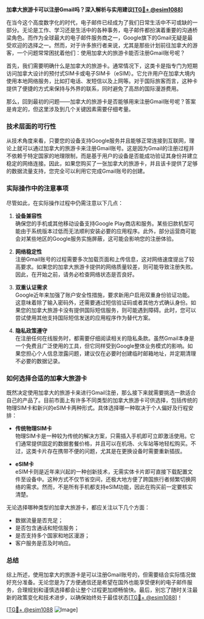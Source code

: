 **加拿大旅游卡可以注册Gmail吗？深入解析与实用建议[[TG💪+ @esim1088](https://t.me/s/esim1088)]**

在当今这个高度数字化的时代，电子邮件已经成为了我们日常生活中不可或缺的一部分。无论是工作、学习还是生活中的各种事务，电子邮件都扮演着重要的沟通桥梁角色。而作为全球最大的电子邮件服务商之一，Google旗下的Gmail无疑是最受欢迎的选择之一。然而，对于许多旅行者来说，尤其是那些计划前往加拿大的游客，一个问题常常困扰着他们：使用加拿大的旅游卡能否注册Gmail账号呢？

首先，我们需要明确什么是加拿大的旅游卡。通常情况下，这类卡是指专门为短期访问加拿大设计的预付式SIM卡或电子SIM卡（eSIM）。它允许用户在加拿大境内使用本地网络服务，比如打电话、发短信以及上网等。对于国际旅客而言，这种卡提供了便捷的方式来保持与外界的联系，同时避免了高昂的国际漫游费用。

那么，回到最初的问题——加拿大的旅游卡是否能够用来注册Gmail账号呢？答案是肯定的，但这里涉及到几个关键因素需要仔细考量。

### **技术层面的可行性**
从技术角度来看，只要您的设备支持Google服务并且能够正常连接到互联网，理论上就可以通过加拿大的旅游卡来注册Gmail账号。这是因为Gmail的注册过程并不依赖于特定国家的地理限制，而是基于用户的设备是否能成功验证其身份并建立稳定的网络连接。因此，如果您购买了一张加拿大的旅游卡，并且该卡提供了足够的数据流量支持，您完全可以利用它完成Gmail账号的创建。

### **实际操作中的注意事项**
尽管如此，在实际操作过程中仍需注意以下几点：

1. **设备兼容性**  
   确保您的手机或其他移动设备支持Google Play商店和服务。某些旧款机型可能由于系统版本过低而无法顺利安装必要的应用程序。此外，部分运营商可能会对某些地区的Google服务实施屏蔽，这可能会影响您的注册体验。

2. **网络稳定性**  
   注册Gmail账号的过程需要多次加载页面和上传信息，这对网络速度提出了较高要求。如果您的加拿大旅游卡提供的网络质量较差，则可能导致注册失败。因此，在开始之前，请务必检查网络状态是否良好。

3. **双重认证需求**  
   Google近年来加强了账户安全性措施，要求新用户启用双重身份验证功能。这意味着除了输入密码外，还需要通过短信验证码或者其他方式确认身份。如果您的加拿大旅游卡没有提供国际短信服务，则可能遇到障碍。此时，您可以尝试使用其他支持国际短信发送的应用程序作为替代方案。

4. **隐私政策遵守**  
   在注册任何在线服务时，都需要仔细阅读相关的隐私条款。虽然Gmail本身是一个免费且广泛使用的工具，但它同样受到Google整体业务模式的影响。如果您担心个人信息泄露问题，建议仅在必要时创建临时邮箱地址，并定期清理不必要的数据记录。

### **如何选择合适的加拿大旅游卡**
既然决定使用加拿大的旅游卡来进行Gmail注册，那么接下来就需要挑选一款适合自己的产品了。目前市面上有许多不同类型的加拿大旅游卡可供选择，包括传统的物理SIM卡和新兴的eSIM卡两种形式。具体选择哪一种取决于个人偏好及行程安排：

- **传统物理SIM卡**  
   物理SIM卡是一种较为传统的解决方案，只需插入手机即可立即激活使用。它们通常提供固定的数据套餐价格，并且可以在机场、火车站等地轻松购买。不过，这类卡片存在携带不便的问题，尤其是在更换设备时需要重新插拔。

- **eSIM卡**  
   eSIM卡则是近年来兴起的一种创新技术，无需实体卡片即可直接下载配置文件至设备中。这种方式不仅节省空间，还极大地方便了跨国旅行者频繁切换网络的需求。然而，不是所有手机都支持eSIM功能，因此在购买前一定要核实清楚。

无论选择哪种类型的加拿大旅游卡，都应关注以下几个方面：
- 数据流量是否充足；
- 是否包含通话和短信服务；
- 是否支持多个国家和地区漫游；
- 客户服务是否及时响应。

### **总结**
综上所述，使用加拿大的旅游卡是可以注册Gmail账号的，但需要结合实际情况做好充分准备。无论您是为了方便通信还是希望在国外也能享受便利的电子邮件服务，合理规划和谨慎选择都会让整个过程更加顺畅愉快。最后，别忘了随时关注最新的政策变化和技术进步，以确保始终处于最佳状态[[TG💪+ @esim1088](https://t.me/s/esim1088)]！

[[TG💪+ @esim1088](https://t.me/s/esim1088) ![Image](https://i.postimg.cc/4NQfJmqS/Snipaste-2025-05-13-00-14-12.png)]
